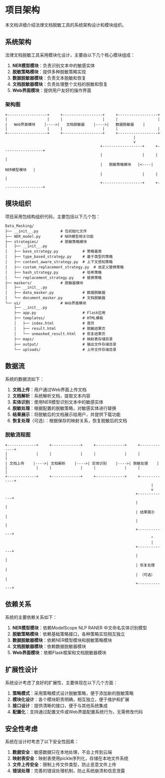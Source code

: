 # 项目架构

本文档详细介绍法律文档脱敏工具的系统架构设计和模块组织。

## 系统架构

法律文档脱敏工具采用模块化设计，主要由以下几个核心模块组成：

1. **NER模型模块**：负责识别文本中的敏感实体
2. **脱敏策略模块**：提供多种脱敏策略实现
3. **数据脱敏器模块**：负责文本脱敏和恢复
4. **文档脱敏器模块**：负责处理整个文档的脱敏和恢复
5. **Web界面模块**：提供用户友好的操作界面

### 架构图

```
+------------------+     +------------------+     +------------------+
|                  |     |                  |     |                  |
|   Web界面模块    |---->|   文档脱敏器    |---->|   数据脱敏器    |
|                  |     |                  |     |                  |
+------------------+     +------------------+     +------------------+
                                                          |
                                                          v
                                           +------------------+     +------------------+
                                           |                  |     |                  |
                                           |   脱敏策略模块   |<----|   NER模型模块   |
                                           |                  |     |                  |
                                           +------------------+     +------------------+
```

## 模块组织

项目采用包结构组织代码，主要包括以下几个包：

```
Data_Masking/
├── __init__.py          # 包初始化文件
├── NER_model.py         # NER模型相关功能
├── strategies/          # 脱敏策略模块
│   ├── __init__.py
│   ├── base_strategy.py           # 策略基类
│   ├── type_based_strategy.py     # 基于类型的策略
│   ├── context_aware_strategy.py  # 上下文感知策略
│   ├── custom_replacement_strategy.py  # 自定义替换策略
│   ├── hash_strategy.py           # 哈希策略
│   └── replacement_strategy.py    # 替换策略
├── maskers/             # 脱敏器模块
│   ├── __init__.py
│   ├── data_masker.py             # 数据脱敏器
│   └── document_masker.py         # 文档脱敏器
└── ui/                  # Web界面模块
    ├── __init__.py
    ├── app.py                     # Flask应用
    ├── templates/                 # HTML模板
    │   ├── index.html             # 首页
    │   ├── result.html            # 脱敏结果页
    │   └── unmasked_result.html   # 恢复结果页
    ├── maps/                      # 映射表存储目录
    ├── output/                    # 输出文件存储目录
    └── uploads/                   # 上传文件存储目录
```

## 数据流

系统的数据流如下：

1. **文档上传**：用户通过Web界面上传文档
2. **文档解析**：系统解析文档，提取文本内容
3. **实体识别**：使用NER模型识别文本中的敏感实体
4. **脱敏处理**：根据配置的脱敏策略，对敏感实体进行替换
5. **结果展示**：将脱敏后的文档展示给用户，并提供下载功能
6. **恢复处理**（可选）：根据保存的映射关系，恢复脱敏后的文档

### 脱敏流程图

```
+-------------+     +-------------+     +-------------+     +-------------+
|             |     |             |     |             |     |             |
| 文档上传    |---->| 文档解析    |---->| 实体识别    |---->| 脱敏处理    |
|             |     |             |     |             |     |             |
+-------------+     +-------------+     +-------------+     +-------------+
                                                                  |
                                                                  v
                                                           +-------------+
                                                           |             |
                                                           | 结果展示    |
                                                           |             |
                                                           +-------------+
                                                                  ^
                                                                  |
                                                           +-------------+
                                                           |             |
                                                           | 恢复处理    |
                                                           | （可选）    |
                                                           +-------------+
```

## 依赖关系

系统的主要依赖关系如下：

1. **NER模型模块**：依赖ModelScope NLP RANER 中文命名实体识别模型
2. **脱敏策略模块**：依赖基础策略接口，各种策略实现相互独立
3. **数据脱敏器模块**：依赖NER模型模块和脱敏策略模块
4. **文档脱敏器模块**：依赖数据脱敏器模块
5. **Web界面模块**：依赖Flask框架和文档脱敏器模块

## 扩展性设计

系统设计考虑了良好的扩展性，主要体现在以下几个方面：

1. **策略模式**：采用策略模式设计脱敏策略，便于添加新的脱敏策略
2. **模块化设计**：各个模块职责明确，相互独立，便于维护和扩展
3. **接口设计**：提供清晰的接口，便于与其他系统集成
4. **配置化**：支持通过配置文件或Web界面配置系统行为，无需修改代码

## 安全性考虑

系统在设计时考虑了以下安全性因素：

1. **数据安全**：敏感数据只在本地处理，不会上传到云端
2. **映射表安全**：映射表使用pickle序列化，存储在本地文件系统
3. **文件上传安全**：限制上传文件类型，防止恶意文件上传
4. **错误处理**：完善的错误处理机制，防止系统崩溃和信息泄露